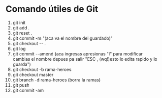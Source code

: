 # Comando útiles de Git

1. git init
2. git add .
3. git reset .
4. git commit -m "(aca va el nombre del guardado)"
5. git checkout -- .
6. git log
7. git commit --amend  (aca ingresas apresionas "I" para modificar cambias el nombre
depues pa salir "ESC , (wq!)esto lo edita rapido y lo guarda")
8. git checkout -b rama-heroes 
9. git checkout master  
10. git branch -d rama-heroes (borra la ramas)
11. git push
12. git commit -am


